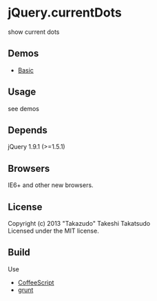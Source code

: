 # jQuery.currentDots

show current dots

## Demos

* [Basic](http://takazudo.github.io/jQuery.currentDots/demos/1/)

## Usage

see demos

## Depends

jQuery 1.9.1 (>=1.5.1)

## Browsers

IE6+ and other new browsers.  

## License

Copyright (c) 2013 "Takazudo" Takeshi Takatsudo  
Licensed under the MIT license.

## Build

Use

 * [CoffeeScript][coffeescript]
 * [grunt][grunt]

[coffeescript]: http://coffeescript.org "CoffeeScript"
[grunt]: http://gruntjs.com "grunt"
